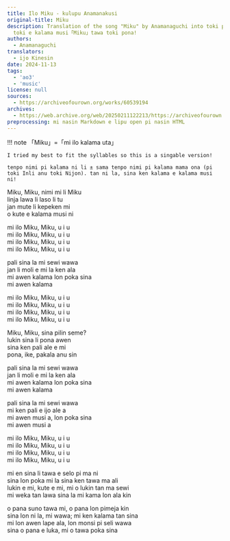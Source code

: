 ```yaml
---
title: Ilo Miku - kulupu Anamanakusi
original-title: Miku
description: Translation of the song "Miku" by Anamanaguchi into toki pona! mi ante
  toki e kalama musi「Miku」tawa toki pona!
authors:
  - Anamanaguchi
translators:
  - ijo Kinesin
date: 2024-11-13
tags:
  - 'ao3'
  - 'music'
license: null
sources:
  - https://archiveofourown.org/works/60539194
archives:
  - https://web.archive.org/web/20250211122213/https://archiveofourown.org/works/60539194
preprocessing: mi nasin Markdown e lipu open pi nasin HTML
---
```


!!! note
    「Miku」=「mi ilo kalama uta」

    I tried my best to fit the syllables so this is a singable version!

    tenpo nimi pi kalama ni li ± sama tenpo nimi pi kalama mama ona (pi toki Inli anu toki Nijon). tan ni la, sina ken kalama e kalama musi ni!


Miku, Miku, nimi mi li Miku  
linja lawa li laso li tu  
jan mute li kepeken mi  
o kute e kalama musi ni

mi ilo Miku, Miku, u i u  
mi ilo Miku, Miku, u i u  
mi ilo Miku, Miku, u i u  
mi ilo Miku, Miku, u i u

pali sina la mi sewi wawa  
jan li moli e mi la ken ala  
mi awen kalama lon poka sina  
mi awen kalama

mi ilo Miku, Miku, u i u  
mi ilo Miku, Miku, u i u  
mi ilo Miku, Miku, u i u  
mi ilo Miku, Miku, u i u

Miku, Miku, sina pilin seme?  
lukin sina li pona awen  
sina ken pali ale e mi  
pona, ike, pakala anu sin

pali sina la mi sewi wawa  
jan li moli e mi la ken ala  
mi awen kalama lon poka sina  
mi awen kalama

pali sina la mi sewi wawa  
mi ken pali e ijo ale a  
mi awen musi a, lon poka sina  
mi awen musi a

mi ilo Miku, Miku, u i u  
mi ilo Miku, Miku, u i u  
mi ilo Miku, Miku, u i u  
mi ilo Miku, Miku, u i u

mi en sina li tawa e selo pi ma ni  
sina lon poka mi la sina ken tawa ma ali  
lukin e mi, kute e mi, mi o lukin tan ma sewi  
mi weka tan lawa sina la mi kama lon ala kin

o pana suno tawa mi, o pana lon pimeja kin  
sina lon ni la, mi wawa; mi ken kalama tan sina  
mi lon awen lape ala, lon monsi pi seli wawa  
sina o pana e luka, mi o tawa poka sina